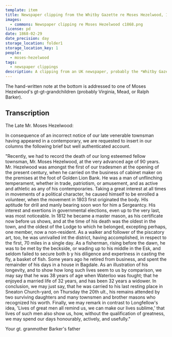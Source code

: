```yaml
---
template: item
title: Newspaper clipping from the Whitby Gazette re Moses Hezelwood, 1868
images:
  - commons: Newspaper clipping re Moses Hezelwood c1868.png
license: pd
date: 1868-02-29
date_precision: day
storage_location: folder1
storage_location_key: 1
people:
  - moses-hezelwood
tags:
  - newspaper clippings
description: A clipping from an UK newspaper, probably the *Whitby Gazette* of Saturday 29 February 1868 (two weeks after Moses Hezelwood's death).
---
```


The hand-written note at the bottom is addressed to one of Moses Hezelwood's gt-gt-grandchildren (probably Virginia, Mead, or Ralph Barker).

## Transcription

The Late Mr. Moses Hezelwood:

In consequence of an incorrect notice of our late venerable townsman having appeared in a contemporary,
we are requested to insert in our columns the following brief but well authenticated account.

"Recently, we had to record the death of our long esteemed fellow townsman, Mr. Moses Hezelwood, at the very advanced age of 90 years.
Mr. Hezelwood was amongst the first of our tradesmen at the opening of the present century,
when he carried on the business of cabinet maker on the premises at the foot of Golden Lion Bank.
He was a man of unflinching temperament, whether in trade, patriotism, or amusement, and as active and athletic as any of his contemporaries.
Taking a great interest at all times in movements of a political character, he caused himself to be enrolled a volunteer,
when the movement in 1803 first originated the body. HIs aptitude for drill and manly bearing soon won for him a Sergeantcy.
His interest and exertions in governmental elections, even up to the very last, was most noticeable.
In 1812 he became a master mason, as his certificate now before us shows, and at the time of his death was the oldest in the town,
and the oldest of the Lodge to which he belonged, excepting perhaps, one member, now a non-resident.
As a walker and follower of the piscatory art, too, he was unrivalled int the district, having accomplished, in respect to the first,
70 miles in a single day. As a fisherman, rising before the dawn, he was to be met by the beckside, or wading up to his middle in the Esk,
and seldom failed to secure both b y his diligence and expertness in casting the fly, a basket of fish.
Some years ago he retired from business, and spent the remainder of his days in a house in Bagdale.
As an illustration of his longevity, and to show how long such lives seem to us by comparison, we may say that he was 38 years of age when Waterloo was fought;
that he enjoyed a married life of 32 years, and has been 32 years a widower. In conclusion, we may just say,
that he was carried to his last resting place in Sneaton Church-yard, on Thursday the 20th ult.,
his remains attended by two surviving daughters and many townsmen and brother masons who recognized his worth.
Finally, we may remark in contrast to Longfellow's idea, 'Lives of great men all remind us, we can make our lives sublime,'
that lives of such men also show us, how, without the qualification of greatness, we may spend our days honourably, actively, and usefully."

Your gt. granmother Barker's father

